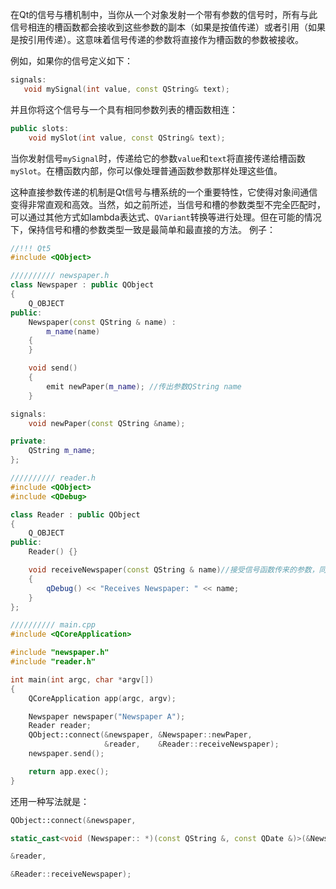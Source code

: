 在Qt的信号与槽机制中，当你从一个对象发射一个带有参数的信号时，所有与此信号相连的槽函数都会接收到这些参数的副本（如果是按值传递）或者引用（如果是按引用传递）。这意味着信号传递的参数将直接作为槽函数的参数被接收。

例如，如果你的信号定义如下：

```c++
signals:
   void mySignal(int value, const QString& text);
```

并且你将这个信号与一个具有相同参数列表的槽函数相连：

```c++
public slots:
    void mySlot(int value, const QString& text);
```

当你发射信号`mySignal`时，传递给它的参数`value`和`text`将直接传递给槽函数`mySlot`。在槽函数内部，你可以像处理普通函数参数那样处理这些值。

这种直接参数传递的机制是Qt信号与槽系统的一个重要特性，它使得对象间通信变得非常直观和高效。当然，如之前所述，当信号和槽的参数类型不完全匹配时，可以通过其他方式如lambda表达式、`QVariant`转换等进行处理。但在可能的情况下，保持信号和槽的参数类型一致是最简单和最直接的方法。
例子：
```c++
//!!! Qt5
#include <QObject>

////////// newspaper.h
class Newspaper : public QObject
{
    Q_OBJECT
public:
    Newspaper(const QString & name) :
        m_name(name)
    {
    }

    void send()
    {
        emit newPaper(m_name); //传出参数QString name
    }

signals:
    void newPaper(const QString &name);

private:
    QString m_name;
};

////////// reader.h
#include <QObject>
#include <QDebug>

class Reader : public QObject
{
    Q_OBJECT
public:
    Reader() {}

    void receiveNewspaper(const QString & name)//接受信号函数传来的参数，同为QString类型
    {
        qDebug() << "Receives Newspaper: " << name;
    }
};

////////// main.cpp
#include <QCoreApplication>

#include "newspaper.h"
#include "reader.h"

int main(int argc, char *argv[])
{
    QCoreApplication app(argc, argv);

    Newspaper newspaper("Newspaper A");
    Reader reader;
    QObject::connect(&newspaper, &Newspaper::newPaper,
                     &reader,    &Reader::receiveNewspaper);
    newspaper.send();

    return app.exec();
}
```
还用一种写法就是：
```c++
QObject::connect(&newspaper,

static_cast<void (Newspaper:: *)(const QString &, const QDate &)>(&Newspaper::newPaper),

&reader,

&Reader::receiveNewspaper);
```
